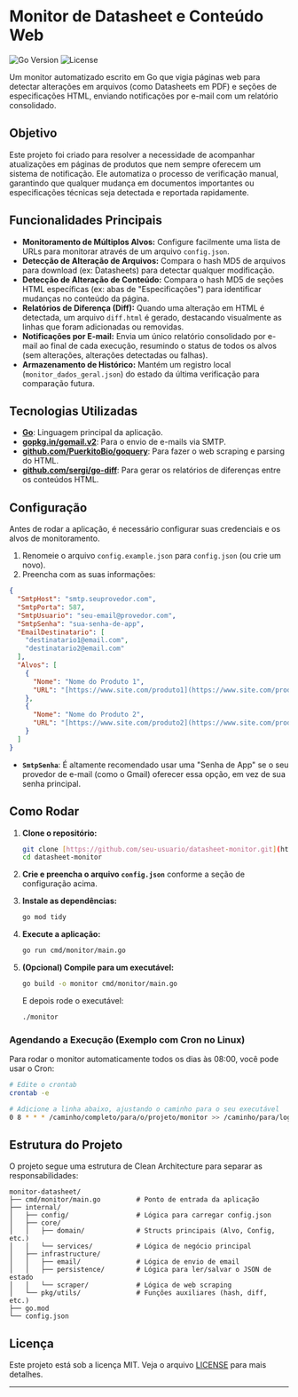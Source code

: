 # Monitor de Datasheet e Conteúdo Web

![Go Version](https://img.shields.io/badge/Go-1.18%2B-blue.svg)
![License](https://img.shields.io/badge/License-MIT-green.svg)

Um monitor automatizado escrito em Go que vigia páginas web para detectar alterações em arquivos (como Datasheets em PDF) e seções de especificações HTML, enviando notificações por e-mail com um relatório consolidado.

## Objetivo

Este projeto foi criado para resolver a necessidade de acompanhar atualizações em páginas de produtos que nem sempre oferecem um sistema de notificação. Ele automatiza o processo de verificação manual, garantindo que qualquer mudança em documentos importantes ou especificações técnicas seja detectada e reportada rapidamente.

## Funcionalidades Principais

* **Monitoramento de Múltiplos Alvos:** Configure facilmente uma lista de URLs para monitorar através de um arquivo `config.json`.
* **Detecção de Alteração de Arquivos:** Compara o hash MD5 de arquivos para download (ex: Datasheets) para detectar qualquer modificação.
* **Detecção de Alteração de Conteúdo:** Compara o hash MD5 de seções HTML específicas (ex: abas de "Especificações") para identificar mudanças no conteúdo da página.
* **Relatórios de Diferença (Diff):** Quando uma alteração em HTML é detectada, um arquivo `diff.html` é gerado, destacando visualmente as linhas que foram adicionadas ou removidas.
* **Notificações por E-mail:** Envia um único relatório consolidado por e-mail ao final de cada execução, resumindo o status de todos os alvos (sem alterações, alterações detectadas ou falhas).
* **Armazenamento de Histórico:** Mantém um registro local (`monitor_dados_geral.json`) do estado da última verificação para comparação futura.

## Tecnologias Utilizadas

* **[Go](https://golang.org/)**: Linguagem principal da aplicação.
* **[gopkg.in/gomail.v2](https://github.com/go-gomail/gomail)**: Para o envio de e-mails via SMTP.
* **[github.com/PuerkitoBio/goquery](https://github.com/PuerkitoBio/goquery)**: Para fazer o web scraping e parsing do HTML.
* **[github.com/sergi/go-diff](https://github.com/sergi/go-diff)**: Para gerar os relatórios de diferenças entre os conteúdos HTML.

## Configuração

Antes de rodar a aplicação, é necessário configurar suas credenciais e os alvos de monitoramento.

1.  Renomeie o arquivo `config.example.json` para `config.json` (ou crie um novo).
2.  Preencha com as suas informações:

```json
{
  "SmtpHost": "smtp.seuprovedor.com",
  "SmtpPorta": 587,
  "SmtpUsuario": "seu-email@provedor.com",
  "SmtpSenha": "sua-senha-de-app",
  "EmailDestinatario": [
    "destinatario1@email.com",
    "destinatario2@email.com"
  ],
  "Alvos": [
    {
      "Nome": "Nome do Produto 1",
      "URL": "[https://www.site.com/produto1](https://www.site.com/produto1)"
    },
    {
      "Nome": "Nome do Produto 2",
      "URL": "[https://www.site.com/produto2](https://www.site.com/produto2)"
    }
  ]
}
```
* **`SmtpSenha`**: É altamente recomendado usar uma "Senha de App" se o seu provedor de e-mail (como o Gmail) oferecer essa opção, em vez de sua senha principal.

## Como Rodar

1.  **Clone o repositório:**
    ```bash
    git clone [https://github.com/seu-usuario/datasheet-monitor.git](https://github.com/seu-usuario/datasheet-monitor.git)
    cd datasheet-monitor
    ```

2.  **Crie e preencha o arquivo `config.json`** conforme a seção de configuração acima.

3.  **Instale as dependências:**
    ```bash
    go mod tidy
    ```

4.  **Execute a aplicação:**
    ```bash
    go run cmd/monitor/main.go
    ```

5.  **(Opcional) Compile para um executável:**
    ```bash
    go build -o monitor cmd/monitor/main.go
    ```
    E depois rode o executável:
    ```bash
    ./monitor
    ```

### Agendando a Execução (Exemplo com Cron no Linux)

Para rodar o monitor automaticamente todos os dias às 08:00, você pode usar o Cron:
```bash
# Edite o crontab
crontab -e

# Adicione a linha abaixo, ajustando o caminho para o seu executável
0 8 * * * /caminho/completo/para/o/projeto/monitor >> /caminho/para/log.txt 2>&1
```

## Estrutura do Projeto

O projeto segue uma estrutura de Clean Architecture para separar as responsabilidades:

```
monitor-datasheet/
├── cmd/monitor/main.go         # Ponto de entrada da aplicação
├── internal/
│   ├── config/                 # Lógica para carregar config.json
│   ├── core/
│   │   ├── domain/             # Structs principais (Alvo, Config, etc.)
│   │   └── services/           # Lógica de negócio principal
│   ├── infrastructure/
│   │   ├── email/              # Lógica de envio de email
│   │   ├── persistence/        # Lógica para ler/salvar o JSON de estado
│   │   └── scraper/            # Lógica de web scraping
│   └── pkg/utils/              # Funções auxiliares (hash, diff, etc.)
├── go.mod
└── config.json
```

## Licença

Este projeto está sob a licença MIT. Veja o arquivo [LICENSE](LICENSE) para mais detalhes.

---
